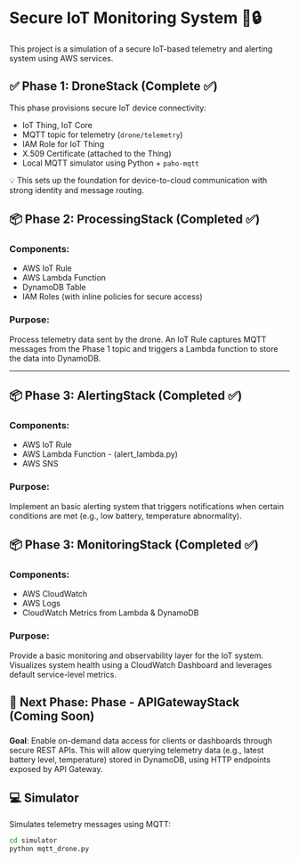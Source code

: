 # Secure IoT Monitoring System 🚁🔒

This project is a simulation of a secure IoT-based telemetry and alerting system using AWS services.

## ✅ Phase 1: DroneStack (Complete ✅)
This phase provisions secure IoT device connectivity:
- IoT Thing, IoT Core
- MQTT topic for telemetry (`drone/telemetry`)
- IAM Role for IoT Thing
- X.509 Certificate (attached to the Thing)
- Local MQTT simulator using Python + `paho-mqtt`

💡 This sets up the foundation for device-to-cloud communication with strong identity and message routing.

## 📦 Phase 2: ProcessingStack (Completed ✅)

### Components:
- AWS IoT Rule
- AWS Lambda Function
- DynamoDB Table
- IAM Roles (with inline policies for secure access)

### Purpose:
Process telemetry data sent by the drone. An IoT Rule captures MQTT messages from the Phase 1 topic and triggers a Lambda function to store the data into DynamoDB.

---
## 📦 Phase 3: AlertingStack (Completed ✅)

### Components:
- AWS IoT Rule
- AWS Lambda Function - (alert_lambda.py)
- AWS SNS

### Purpose:
Implement an basic alerting system that triggers notifications when certain conditions are met (e.g., low battery, temperature abnormality).

## 📦 Phase 3: MonitoringStack (Completed ✅)

### Components:
- AWS CloudWatch  
- AWS Logs
- CloudWatch Metrics from Lambda & DynamoDB

### Purpose:
Provide a basic monitoring and observability layer for the IoT system. Visualizes system health using a CloudWatch Dashboard and leverages default service-level metrics.

## 🚀 Next Phase: Phase - APIGatewayStack  (Coming Soon)

### 
**Goal**: Enable on-demand data access for clients or dashboards through secure REST APIs. This will allow querying telemetry data (e.g., latest battery level, temperature) stored in DynamoDB, using HTTP endpoints exposed by API Gateway.

## 💻 Simulator
Simulates telemetry messages using MQTT:

```bash
cd simulator
python mqtt_drone.py
